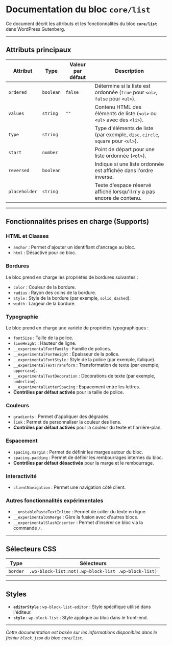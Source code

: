 # Documentation du bloc `core/list`

Ce document décrit les attributs et les fonctionnalités du bloc **`core/list`** dans WordPress Gutenberg.

---

## Attributs principaux

| **Attribut**   | **Type**       | **Valeur par défaut** | **Description**                                                                                   |
|----------------|----------------|-----------------------|---------------------------------------------------------------------------------------------------|
| `ordered`      | `boolean`      | `false`               | Détermine si la liste est ordonnée (`true` pour `<ol>`, `false` pour `<ul>`).                     |
| `values`       | `string`       | `""`                  | Contenu HTML des éléments de liste (`<ol>` ou `<ul>` avec des `<li>`).                            |
| `type`         | `string`       |                       | Type d'éléments de liste (par exemple, `disc`, `circle`, `square` pour `<ul>`).                   |
| `start`        | `number`       |                       | Point de départ pour une liste ordonnée (`<ol>`).                                                 |
| `reversed`     | `boolean`      |                       | Indique si une liste ordonnée est affichée dans l'ordre inverse.                                  |
| `placeholder`  | `string`       |                       | Texte d'espace réservé affiché lorsqu'il n'y a pas encore de contenu.                            |

---

## Fonctionnalités prises en charge (Supports)

### **HTML et Classes**
- `anchor` : Permet d'ajouter un identifiant d'ancrage au bloc.
- `html` : Désactivé pour ce bloc.

### **Bordures**
Le bloc prend en charge les propriétés de bordures suivantes :
- `color` : Couleur de la bordure.
- `radius` : Rayon des coins de la bordure.
- `style` : Style de la bordure (par exemple, `solid`, `dashed`).
- `width` : Largeur de la bordure.

### **Typographie**
Le bloc prend en charge une variété de propriétés typographiques :
- `fontSize` : Taille de la police.
- `lineHeight` : Hauteur de ligne.
- `__experimentalFontFamily` : Famille de polices.
- `__experimentalFontWeight` : Épaisseur de la police.
- `__experimentalFontStyle` : Style de la police (par exemple, italique).
- `__experimentalTextTransform` : Transformation de texte (par exemple, `uppercase`).
- `__experimentalTextDecoration` : Décorations de texte (par exemple, `underline`).
- `__experimentalLetterSpacing` : Espacement entre les lettres.
- **Contrôles par défaut activés** pour la taille de police.

### **Couleurs**
- `gradients` : Permet d'appliquer des dégradés.
- `link` : Permet de personnaliser la couleur des liens.
- **Contrôles par défaut activés** pour la couleur du texte et l'arrière-plan.

### **Espacement**
- `spacing.margin` : Permet de définir les marges autour du bloc.
- `spacing.padding` : Permet de définir les rembourrages internes du bloc.
- **Contrôles par défaut désactivés** pour la marge et le rembourrage.

### **Interactivité**
- `clientNavigation` : Permet une navigation côté client.

### **Autres fonctionnalités expérimentales**
- `__unstablePasteTextInline` : Permet de coller du texte en ligne.
- `__experimentalOnMerge` : Gère la fusion avec d'autres blocs.
- `__experimentalSlashInserter` : Permet d'insérer ce bloc via la commande `/`.

---

## Sélecteurs CSS

| **Type**   | **Sélecteurs**                                                        |
|------------|-----------------------------------------------------------------------|
| `border`   | `.wp-block-list:not(.wp-block-list .wp-block-list)`                   |

---

## Styles
- **`editorStyle`** : `wp-block-list-editor` : Style spécifique utilisé dans l'éditeur.
- **`style`** : `wp-block-list` : Style appliqué au bloc dans le front-end.

---

*Cette documentation est basée sur les informations disponibles dans le fichier `block.json` du bloc `core/list`.*
